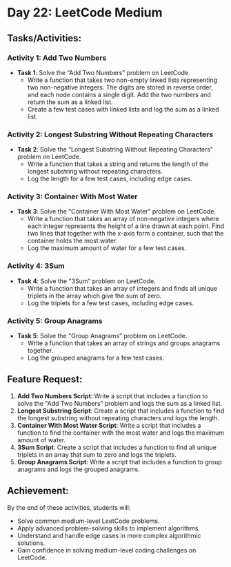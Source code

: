 # Day 22: LeetCode Medium

## Tasks/Activities:

### Activity 1: Add Two Numbers

- **Task 1**: Solve the “Add Two Numbers” problem on LeetCode.
  - Write a function that takes two non-empty linked lists representing two non-negative integers. The digits are stored in reverse order, and each node contains a single digit. Add the two numbers and return the sum as a linked list.
  - Create a few test cases with linked lists and log the sum as a linked list.

### Activity 2: Longest Substring Without Repeating Characters

- **Task 2**: Solve the “Longest Substring Without Repeating Characters” problem on LeetCode.
  - Write a function that takes a string and returns the length of the longest substring without repeating characters.
  - Log the length for a few test cases, including edge cases.

### Activity 3: Container With Most Water

- **Task 3**: Solve the “Container With Most Water” problem on LeetCode.
  - Write a function that takes an array of non-negative integers where each integer represents the height of a line drawn at each point. Find two lines that together with the x-axis form a container, such that the container holds the most water.
  - Log the maximum amount of water for a few test cases.

### Activity 4: 3Sum

- **Task 4**: Solve the "3Sum” problem on LeetCode.
  - Write a function that takes an array of integers and finds all unique triplets in the array which give the sum of zero.
  - Log the triplets for a few test cases, including edge cases.

### Activity 5: Group Anagrams

- **Task 5**: Solve the "Group Anagrams” problem on LeetCode.
  - Write a function that takes an array of strings and groups anagrams together.
  - Log the grouped anagrams for a few test cases.

## Feature Request:

1. **Add Two Numbers Script**: Write a script that includes a function to solve the "Add Two Numbers” problem and logs the sum as a linked list.
2. **Longest Substring Script**: Create a script that includes a function to find the longest substring without repeating characters and logs the length.
3. **Container With Most Water Script**: Write a script that includes a function to find the container with the most water and logs the maximum amount of water.
4. **3Sum Script**: Create a script that includes a function to find all unique triplets in an array that sum to zero and logs the triplets.
5. **Group Anagrams Script**: Write a script that includes a function to group anagrams and logs the grouped anagrams.

## Achievement:

By the end of these activities, students will:

- Solve common medium-level LeetCode problems.
- Apply advanced problem-solving skills to implement algorithms.
- Understand and handle edge cases in more complex algorithmic solutions.
- Gain confidence in solving medium-level coding challenges on LeetCode.
